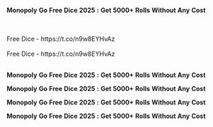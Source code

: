 <strong>Monopoly</strong> <strong>Go</strong> <strong>Free</strong> <strong>Dice</strong> <strong>2025</strong> <strong>:</strong> <strong>Get</strong> <strong>5000+</strong> <strong>Rolls</strong> <strong>Without</strong> <strong>Any</strong> <strong>Cost</strong>

<br>
<br>Free Dice - https://t.co/n9w8EYHvAz
<br>
<br>Free Dice - https://t.co/n9w8EYHvAz
<br>
<br>

<strong>Monopoly</strong> <strong>Go</strong> <strong>Free</strong> <strong>Dice</strong> <strong>2025</strong> <strong>:</strong> <strong>Get</strong> <strong>5000+</strong> <strong>Rolls</strong> <strong>Without</strong> <strong>Any</strong> <strong>Cost</strong>

<strong>Monopoly</strong> <strong>Go</strong> <strong>Free</strong> <strong>Dice</strong> <strong>2025</strong> <strong>:</strong> <strong>Get</strong> <strong>5000+</strong> <strong>Rolls</strong> <strong>Without</strong> <strong>Any</strong> <strong>Cost</strong>

<strong>Monopoly</strong> <strong>Go</strong> <strong>Free</strong> <strong>Dice</strong> <strong>2025</strong> <strong>:</strong> <strong>Get</strong> <strong>5000+</strong> <strong>Rolls</strong> <strong>Without</strong> <strong>Any</strong> <strong>Cost</strong>

<strong>Monopoly</strong> <strong>Go</strong> <strong>Free</strong> <strong>Dice</strong> <strong>2025</strong> <strong>:</strong> <strong>Get</strong> <strong>5000+</strong> <strong>Rolls</strong> <strong>Without</strong> <strong>Any</strong> <strong>Cost</strong>
